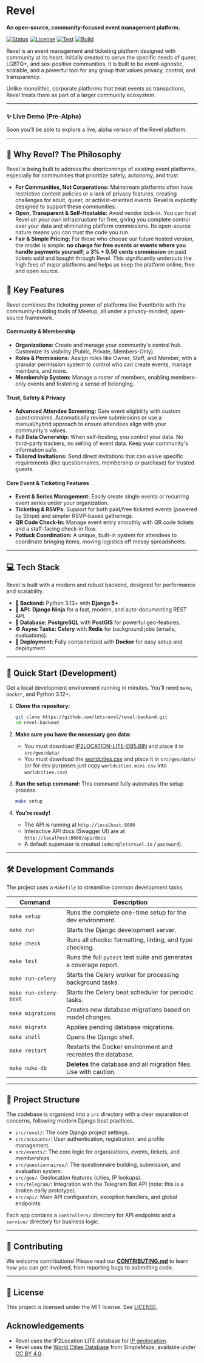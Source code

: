 # Revel

**An open-source, community-focused event management platform.**

[![Status](https://img.shields.io/badge/status-Beta-orange?style=for-the-badge)](https://github.com/letsrevel/revel)
[![License](https://img.shields.io/badge/license-MIT-blue?style=for-the-badge)](./LICENSE)
[![Test](https://github.com/letsrevel/revel-backend/actions/workflows/test.yaml/badge.svg)](https://github.com/letsrevel/revel-backend/actions/workflows/test.yaml)
[![Build](https://github.com/letsrevel/revel-backend/actions/workflows/build.yaml/badge.svg)](https://github.com/letsrevel/revel-backend/actions/workflows/tests.yaml)

Revel is an event management and ticketing platform designed with community at its heart. Initially created to serve the specific needs of queer, LGBTQ+, and sex-positive communities, it is built to be event-agnostic, scalable, and a powerful tool for any group that values privacy, control, and transparency.

Unlike monolithic, corporate platforms that treat events as transactions, Revel treats them as part of a larger community ecosystem.

---

### ✨ Live Demo (Pre-Alpha)

Soon you'll be able to explore a live, alpha version of the Revel platform.

---

## 🤔 Why Revel? The Philosophy

Revel is being built to address the shortcomings of existing event platforms, especially for communities that prioritize safety, autonomy, and trust.

*   **For Communities, Not Corporations:** Mainstream platforms often have restrictive content policies or a lack of privacy features, creating challenges for adult, queer, or activist-oriented events. Revel is explicitly designed to support these communities.
*   **Open, Transparent & Self-Hostable:** Avoid vendor lock-in. You can host Revel on your own infrastructure for free, giving you complete control over your data and eliminating platform commissions. Its open-source nature means you can trust the code you run.
*   **Fair & Simple Pricing:** For those who choose our future hosted version, the model is simple: **no charge for free events or events where you handle payments yourself**; a **3% + 0.50 cents commission** on paid tickets sold and bought through Revel. This significantly undercuts the high fees of major platforms and helps us keep the platform online, free and open source.

## 🚀 Key Features

Revel combines the ticketing power of platforms like Eventbrite with the community-building tools of Meetup, all under a privacy-minded, open-source framework.

#### Community & Membership
*   **Organizations:** Create and manage your community's central hub. Customize its visibility (Public, Private, Members-Only).
*   **Roles & Permissions:** Assign roles like Owner, Staff, and Member, with a granular permission system to control who can create events, manage members, and more.
*   **Membership System:** Manage a roster of members, enabling members-only events and fostering a sense of belonging.

#### Trust, Safety & Privacy
*   **Advanced Attendee Screening:** Gate event eligibility with custom questionnaires. Automatically review submissions or use a manual/hybrid approach to ensure attendees align with your community's values.
*   **Full Data Ownership:** When self-hosting, you control your data. No third-party trackers, no selling of event data. Keep your community's information safe.
*   **Tailored Invitations:** Send direct invitations that can waive specific requirements (like questionnaires, membership or purchase) for trusted guests.

#### Core Event & Ticketing Features
*   **Event & Series Management:** Easily create single events or recurring event series under your organization.
*   **Ticketing & RSVPs:** Support for both paid/free ticketed events (powered by Stripe) and simpler RSVP-based gatherings.
*   **QR Code Check-In:** Manage event entry smoothly with QR code tickets and a staff-facing check-in flow.
*   **Potluck Coordination:** A unique, built-in system for attendees to coordinate bringing items, moving logistics off messy spreadsheets.

---

## 💻 Tech Stack

Revel is built with a modern and robust backend, designed for performance and scalability.

*   **🐍 Backend:** Python 3.13+ with **Django 5+**
*   **🚀 API:** **Django Ninja** for a fast, modern, and auto-documenting REST API.
*   **🐘 Database:** **PostgreSQL** with **PostGIS** for powerful geo-features.
*   **⚙️ Async Tasks:** **Celery** with **Redis** for background jobs (emails, evaluations).
*   **🐳 Deployment:** Fully containerized with **Docker** for easy setup and deployment.

---

## 🏁 Quick Start (Development)

Get a local development environment running in minutes. You'll need `make`, `Docker`, and Python 3.12+.

1.  **Clone the repository:**
    ```bash
    git clone https://github.com/letsrevel/revel-backend.git
    cd revel-backend
    ```
    
2.  **Make sure you have the necessary geo data:**
    *   You must download [IP2LOCATION-LITE-DB5.BIN](https://lite.ip2location.com/database/db5-ip-country-region-city-latitude-longitude?lang=en_US) and place it in `src/geo/data/`
    *   You must download the [worldcities.csv](https://simplemaps.com/data/world-cities) and place it in `src/geo/data/` (or for dev purposes just copy `worldcities.mini.csv` into `worldcities.csv`)


3.  **Run the setup command:**
    This command fully automates the setup process.
    ```bash
    make setup
    ```

4.  **You're ready!**
    *   The API is running at `http://localhost:8000`
    *   Interactive API docs (Swagger UI) are at `http://localhost:8000/api/docs`
    *   A default superuser is created (`admin@letsrevel.io` / `password`).

---

## 🛠️ Development Commands

The project uses a `Makefile` to streamline common development tasks.

| Command              | Description                                                      |
| -------------------- | ---------------------------------------------------------------- |
| `make setup`         | Runs the complete one-time setup for the dev environment.        |
| `make run`           | Starts the Django development server.                            |
| `make check`         | Runs all checks: formatting, linting, and type checking.         |
| `make test`          | Runs the full `pytest` test suite and generates a coverage report. |
| `make run-celery`      | Starts the Celery worker for processing background tasks.        |
| `make run-celery-beat` | Starts the Celery beat scheduler for periodic tasks.             |
| `make migrations`    | Creates new database migrations based on model changes.          |
| `make migrate`       | Applies pending database migrations.                             |
| `make shell`         | Opens the Django shell.                                          |
| `make restart`       | Restarts the Docker environment and recreates the database.      |
| `make nuke-db`       | **Deletes** the database and all migration files. Use with caution. |

---

## 📂 Project Structure

The codebase is organized into a `src` directory with a clear separation of concerns, following modern Django best practices.

*   `src/revel/`: The core Django project settings.
*   `src/accounts/`: User authentication, registration, and profile management.
*   `src/events/`: The core logic for organizations, events, tickets, and memberships.
*   `src/questionnaires/`: The questionnaire building, submission, and evaluation system.
*   `src/geo/`: Geolocation features (cities, IP lookups).
*   `src/telegram/`: Integration with the Telegram Bot API (note: this is a broken early prototype).
*   `src/api/`: Main API configuration, exception handlers, and global endpoints.

Each app contains a `controllers/` directory for API endpoints and a `service/` directory for business logic.

---

## 🤝 Contributing

We welcome contributions! Please read our **[CONTRIBUTING.md](CONTRIBUTING.md)** to learn how you can get involved, from reporting bugs to submitting code.

---

## 📜 License

This project is licensed under the MIT license. See [LICENSE](LICENSE).

## Acknowledgements
- Revel uses the IP2Location LITE database for <a href="https://lite.ip2location.com">IP geolocation</a>.
- Revel uses the [World Cities Database](https://simplemaps.com/data/world-cities) from SimpleMaps, available under [CC BY 4.0](https://creativecommons.org/licenses/by/4.0/).